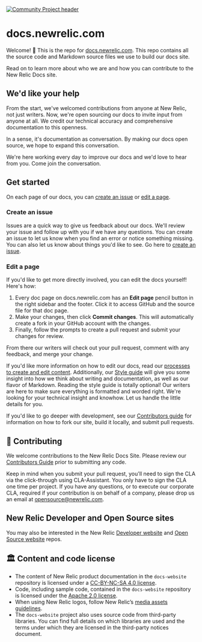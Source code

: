 [![Community Project header](https://github.com/newrelic/opensource-website/raw/master/src/images/categories/Community_Project.png)](https://opensource.newrelic.com/oss-category/#community-project)

# docs.newrelic.com

Welcome! 👋  This is the repo for [docs.newrelic.com](https://docs.newrelic.com). This repo contains all the source code and Markdown source files we use to build our docs site.

Read on to learn more about who we are and how you can contribute to the New Relic Docs site.

## We'd like your help

From the start, we've welcomed contributions from anyone at New Relic, not just writers. Now, we're open sourcing our docs to invite input from anyone at all. We credit our technical accuracy and comprehensive documentation to this openness.

In a sense, it's documentation as conversation. By making our docs open source, we hope to expand this conversation.

We're here working every day to improve our docs and we'd love to hear from you. Come join the conversation.

## Get started

On each page of our docs, you can [create an issue](https://github.com/newrelic/docs-website/issues/new/choose) or [edit a page](https://docs.newrelic.com/docs/style-guide/writing-guidelines/create-edit-content/#edit-doc).

### Create an issue

Issues are a quick way to give us feedback about our docs. We'll review your issue and follow up with you if we have any questions. You can create an issue to let us know when you find an error or notice something missing. You can also let us know about things you'd like to see. Go here to [create an issue](https://github.com/newrelic/docs-website/issues/new/choose).

### Edit a page

If you'd like to get more directly involved, you can edit the docs yourself! Here's how:

1. Every doc page on docs.newrelic.com has an **Edit page** pencil button in the right sidebar and the footer. Click it to access GitHub and the source file for that doc page.
2. Make your changes, then click **Commit changes**. This will automatically create a fork in your GitHub account with the changes.
3. Finally, follow the prompts to create a pull request and submit your changes for review. 

From there our writers will check out your pull request, comment with any feedback, and merge your change.

If you'd like more information on how to edit our docs, read our [processes to create and edit content](https://docs.newrelic.com/docs/style-guide/writing-guidelines/create-edit-content/). Additionally, our [Style guide](https://docs.newrelic.com/docs/style-guide) will give you some insight into how we think about writing and documentation, as well as our flavor of Markdown. Reading the style guide is totally optional! Our writers are here to make sure everything is formatted and worded right. We're looking for your technical insight and knowhow. Let us handle the little details for you.

If you'd like to go deeper with development, see our [Contributors guide](CONTRIBUTING.md) for information on how to fork our site, build it locally, and submit pull requests.

## 🚧 Contributing

We welcome contributions to the New Relic Docs Site. Please review our [Contributors Guide](CONTRIBUTING.md) prior to submitting any code.

Keep in mind when you submit your pull request, you'll need to sign the CLA via the click-through using CLA-Assistant. You only have to sign the CLA one time per project. If you have any questions, or to execute our corporate CLA, required if your contribution is on behalf of a company, please drop us an email at opensource@newrelic.com.

## New Relic Developer and Open Source sites

You may also be interested in the New Relic [Developer website](https://github.com/newrelic/developer-website) and [Open Source website](https://github.com/newrelic/opensource-website) repos.

## 🏛️ Content and code license

- The content of New Relic product documentation in the `docs-website` repository is licensed under a [CC-BY-NC-SA 4.0 license](LICENSE).
- Code, including sample code, contained in the `docs-website` repository is licensed under the [Apache 2.0 license](LICENSE-CODE.md).
- When using New Relic logos, follow New Relic’s [media assets guidelines](https://newrelic.com/about/media-assets).
- The `docs-website` project also uses source code from third-party libraries. You can find full details on which libraries are used and the terms under which they are licensed in the third-party notices document.
